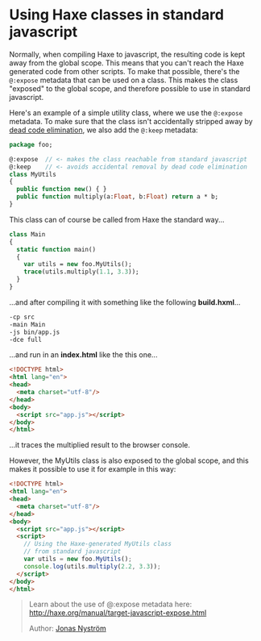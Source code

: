 [tags]: / "javascript,dead-code-elimination,libraries"

# Using Haxe classes in standard javascript

Normally, when compiling Haxe to javascript, the resulting code is kept away from the global scope. This means that you can't reach the Haxe generated code from other scripts. 
To make that possible, there's the ```@:expose``` metadata that can be used on a class. This makes the class "exposed" to the global scope, and therefore possible to use in standard javascript.

Here's an example of a simple utility class, where we use the ```@:expose``` metadata. To make sure that the class isn't accidentally stripped away by [dead code elimination](http://haxe.org/manual/cr-dce.html), we also add the ```@:keep``` metadata:
	
```haxe
package foo;

@:expose  // <- makes the class reachable from standard javascript
@:keep    // <- avoids accidental removal by dead code elimination
class MyUtils 
{
  public function new() { }	
  public function multiply(a:Float, b:Float) return a * b;
}
```

This class can of course be called from Haxe the standard way...
```haxe
class Main 
{
  static function main() 
  {
    var utils = new foo.MyUtils();
    trace(utils.multiply(1.1, 3.3));		
  }	
}	
```
...and after compiling it with something like the following **build.hxml**...
```haxe
-cp src
-main Main
-js bin/app.js
-dce full
```
...and run in an **index.html** like the this one...

```html
<!DOCTYPE html>
<html lang="en">
<head>
  <meta charset="utf-8"/>
</head>
<body>
  <script src="app.js"></script>
</body>
</html>
```
...it traces the multiplied result to the browser console.

However, the MyUtils class is also exposed to the global scope, and this makes it possible to use it for example in this way:
```html
<!DOCTYPE html>
<html lang="en">
<head>
  <meta charset="utf-8"/>
</head>
<body>
  <script src="app.js"></script>
  <script>		
    // Using the Haxe-generated MyUtils class
    // from standard javascript
    var utils = new foo.MyUtils();
    console.log(utils.multiply(2.2, 3.3));			
  </script>
</body>
</html>
```


> Learn about the use of @:expose metadata here: <http://haxe.org/manual/target-javascript-expose.html>
> 
> Author: [Jonas Nyström](https://github.com/cambiata)


